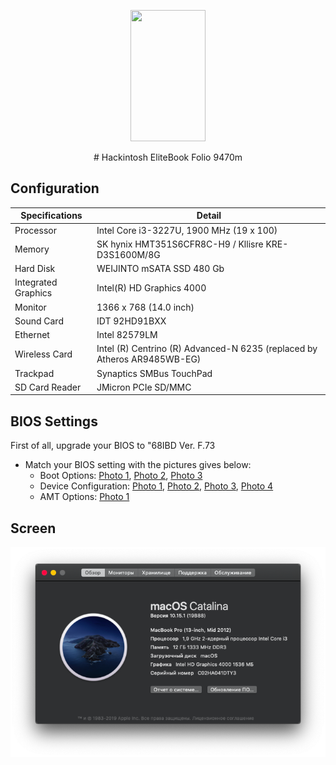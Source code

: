 <p align="center">
<img src="https://upload.wikimedia.org/wikipedia/commons/thumb/b/b7/HP_Logo_2017.svg/362px-HP_Logo_2017.svg.png" width="120" height="210"/>
</p>

<p align="center"># Hackintosh EliteBook Folio 9470m</p>


## Configuration

| Specifications | Detail                                                  |
| ------------------- | ------------------------------------------- |
| Processor | Intel Core i3-3227U, 1900 MHz (19 x 100) |
| Memory | SK hynix HMT351S6CFR8C-H9 / Kllisre KRE-D3S1600M/8G |
| Hard Disk | WEIJINTO mSATA SSD 480 Gb |
| Integrated Graphics | Intel(R) HD Graphics 4000 |
| Monitor | 1366 x 768 (14.0 inch) |
| Sound Card | IDT 92HD91BXX |
| Ethernet | Intel 82579LM |
| Wireless Card | Intel (R) Centrino (R) Advanced-N 6235 (replaced by Atheros AR9485WB-EG)|
| Trackpad | Synaptics SMBus TouchPad |
| SD Card Reader | JMicron PCIe SD/MMC |

## BIOS Settings
First of all, upgrade your BIOS to "68IBD Ver. F.73
  
- Match your BIOS setting with the pictures gives below:
  - Boot Options: [Photo 1](https://github.com/md-siam/Hackintosh_EliteBook_Folio_9470m/blob/master/images/Boot_Options/IMG_1393.JPG), [Photo 2](https://github.com/md-siam/Hackintosh_EliteBook_Folio_9470m/blob/master/images/Boot_Options/IMG_1394.JPG), [Photo 3](https://github.com/md-siam/Hackintosh_EliteBook_Folio_9470m/blob/master/images/Boot_Options/IMG_1395.JPG)
  - Device Configuration: [Photo 1](https://github.com/md-siam/Hackintosh_EliteBook_Folio_9470m/blob/master/images/Device_Configurations/IMG_1396.JPG), [Photo 2](https://github.com/md-siam/Hackintosh_EliteBook_Folio_9470m/blob/master/images/Device_Configurations/IMG_1397.JPG), [Photo 3](https://github.com/md-siam/Hackintosh_EliteBook_Folio_9470m/blob/master/images/Device_Configurations/IMG_1398.JPG), [Photo 4](https://github.com/md-siam/Hackintosh_EliteBook_Folio_9470m/blob/master/images/Device_Configurations/IMG_1399.JPG)
  - AMT Options: [Photo 1](https://github.com/md-siam/Hackintosh_EliteBook_Folio_9470m/blob/master/images/AMT_Options/IMG_1401.JPG)

## Screen
<p align="center"><img src="images/screen1.png"></p>
